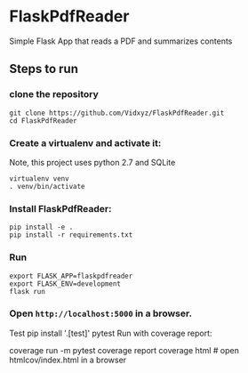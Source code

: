 # FlaskPdfReader

Simple Flask App that reads a PDF and summarizes contents

## Steps to run

### clone the repository
```
git clone https://github.com/Vidxyz/FlaskPdfReader.git
cd FlaskPdfReader
```

### Create a virtualenv and activate it:
Note, this project uses python 2.7 and SQLite 

```
virtualenv venv
. venv/bin/activate
```

### Install FlaskPdfReader:
```
pip install -e .
pip install -r requirements.txt
````

### Run
```
export FLASK_APP=flaskpdfreader
export FLASK_ENV=development
flask run
```

### Open `http://localhost:5000` in a browser.

Test
pip install '.[test]'
pytest
Run with coverage report:

coverage run -m pytest
coverage report
coverage html  # open htmlcov/index.html in a browser
